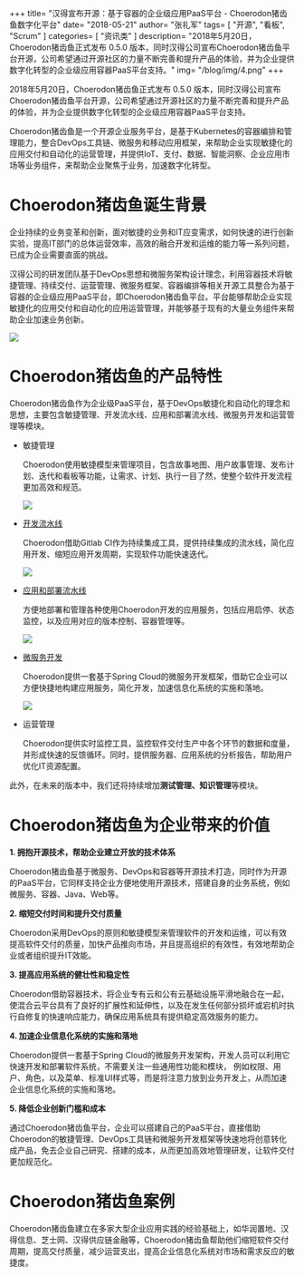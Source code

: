 ﻿+++
title= "汉得宣布开源：基于容器的企业级应用PaaS平台 - Choerodon猪齿鱼数字化平台"
date= "2018-05-21"
author= "张礼军"
tags= [
    "开源",
    "看板",
    "Scrum"
]
categories= [
    "资讯类"
]
description= "2018年5月20日，Choerodon猪齿鱼正式发布 0.5.0 版本，同时汉得公司宣布Choerodon猪齿鱼平台开源，公司希望通过开源社区的力量不断完善和提升产品的体验，并为企业提供数字化转型的企业级应用容器PaaS平台支持。" 
img= "/blog/img/4.png"
+++

2018年5月20日，Choerodon猪齿鱼正式发布 0.5.0 版本，同时汉得公司宣布Choerodon猪齿鱼平台开源，公司希望通过开源社区的力量不断完善和提升产品的体验，并为企业提供数字化转型的企业级应用容器PaaS平台支持。

Choerodon猪齿鱼是一个开源企业服务平台，是基于Kubernetes的容器编排和管理能力，整合DevOps工具链、微服务和移动应用框架，来帮助企业实现敏捷化的应用交付和自动化的运营管理，并提供IoT、支付、数据、智能洞察、企业应用市场等业务组件，来帮助企业聚焦于业务，加速数字化转型。

# Choerodon猪齿鱼诞生背景
企业持续的业务变革和创新，面对敏捷的业务和IT应变需求，如何快速的进行创新实验，提高IT部门的总体运营效率，高效的融合开发和运维的能力等一系列问题，已成为企业需要直面的挑战。

汉得公司的研发团队基于DevOps思想和微服务架构设计理念，利用容器技术将敏捷管理、持续交付、运营管理、微服务框架、容器编排等相关开源工具整合为基于容器的企业级应用PaaS平台，即Choerodon猪齿鱼平台。平台能够帮助企业实现敏捷化的应用交付和自动化的应用运营管理，并能够基于现有的大量业务组件来帮助企业加速业务创新。

 ![](/blog/img/1.jpg)

# Choerodon猪齿鱼的产品特性
Choerodon猪齿鱼作为企业级PaaS平台，基于DevOps敏捷化和自动化的理念和思想，主要包含敏捷管理、开发流水线、应用和部署流水线、微服务开发和运营管理等模块。

 - 敏捷管理

     Choerodon使用敏捷模型来管理项目，包含故事地图、用户故事管理、发布计划、迭代和看板等功能，让需求、计划、执行一目了然，使整个软件开发流程更加高效和规范。
	 
	  ![](/blog/img/敏捷.png)

 - [开发流水线](../../docs/user-guide/development-pipeline/)
     
	 Choerodon借助Gitlab CI作为持续集成工具，提供持续集成的流水线，简化应用开发、缩短应用开发周期，实现软件功能快速迭代。
	 
	  ![](/blog/img/开发流水线.png)
	 

 - [应用和部署流水线](../../docs/user-guide/deployment-pipeline/)
 
    方便地部署和管理各种使用Choerodon开发的应用服务，包括应用启停、状态监控，以及应用对应的版本控制、容器管理等。
	
	![](/blog/img/部署.png)

 - [微服务开发](../../docs/development-guide/backend/)

     Choerodon提供一套基于Spring Cloud的微服务开发框架，借助它企业可以方便快捷地构建应用服务，简化开发，加速信息化系统的实施和落地。
	 
	 ![](/blog/img/微服务.png)


 - 运营管理

    Choerodon提供实时监控工具，监控软件交付生产中各个环节的数据和度量，并形成快速的反馈循环。同时，提供服务器、应用系统的分析报告，帮助用户优化IT资源配置。

此外，在未来的版本中，我们还将持续增加**测试管理、知识管理**等模块。

# Choerodon猪齿鱼为企业带来的价值

 **1. 拥抱开源技术，帮助企业建立开放的技术体系**
 
Choerodon猪齿鱼基于微服务、DevOps和容器等开源技术打造，同时作为开源的PaaS平台，它同样支持企业方便地使用开源技术，搭建自身的业务系统，例如微服务、容器、Java、Web等。
	   
 **2. 缩短交付时间和提升交付质量**

Choerodon采用DevOps的原则和敏捷模型来管理软件的开发和运维，可以有效提高软件交付的质量，加快产品推向市场，并且提高组织的有效性，有效地帮助企业或者组织提升IT效能。

**3. 提高应用系统的健壮性和稳定性**

Choerodon借助容器技术，将企业专有云和公有云基础设施平滑地融合在一起，使混合云平台具有了良好的扩展性和延伸性，以及在发生任何部分损坏或宕机时执行自修复的快速响应能力，确保应用系统具有提供稳定高效服务的能力。

**4. 加速企业信息化系统的实施和落地**
      
Choerodon提供一套基于Spring Cloud的微服务开发架构，开发人员可以利用它快速开发和部署软件系统，不需要关注一些通用性功能和模块， 例如权限、用户、角色，以及菜单、标准UI样式等，而是将注意力放到业务开发上，从而加速企业信息化系统的实施和落地。

**5. 降低企业创新门槛和成本**

通过Choerodon猪齿鱼平台，企业可以搭建自己的PaaS平台，直接借助Choerodon的敏捷管理、DevOps工具链和微服务开发框架等快速地将创意转化成产品，免去企业自己研究、搭建的成本，从而更加高效地管理研发，让软件交付更加规范化。

# Choerodon猪齿鱼案例
Choerodon猪齿鱼建立在多家大型企业应用实践的经验基础上，如华润置地、汉得信息、芝士网、汉得供应链金融等，Choerodon猪齿鱼帮助他们缩短软件交付周期，提高交付质量，减少运营支出，提高企业信息化系统对市场和需求反应的敏捷度。